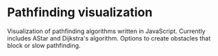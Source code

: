 # Pathfinding visualization

Visualization of pathfinding algorithms written in JavaScript. Currently includes AStar and Dijkstra's algorithm. Options to create obstacles that block or slow pathfinding.